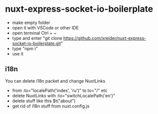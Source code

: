 # nuxt-express-socket-io-boilerplate

* make empty folder
* open it with VSCode or other IDE
* open terminal Ctrl + ~
* type and enter "git clone https://github.com/xreider/nuxt-express-socket-io-boilerplate.git"
* type "npm i"
* use it

## i18n
You can delete i18n packet and change NuxtLinks
* from :to="localePath('index', 'ru')" to to="/" etc
* delete NuxtLinks with :to="switchLocalePath('en')"
* delete stuff like this $t("about") 
* get rid of i18n stuff from nuxt.config.js
